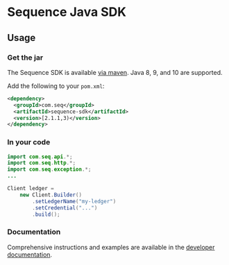 # Sequence Java SDK

## Usage

### Get the jar

The Sequence SDK is available [via
maven](https://search.maven.org/#search%7Cga%7C1%7Cg%3A%22com.seq%22).
Java 8, 9, and 10 are supported.

Add the following to your `pom.xml`:

```xml
<dependency>
  <groupId>com.seq</groupId>
  <artifactId>sequence-sdk</artifactId>
  <version>[2.1.1,3)</version>
</dependency>
```

### In your code

```java
import com.seq.api.*;
import com.seq.http.*;
import com.seq.exception.*;
...

Client ledger =
    new Client.Builder()
        .setLedgerName("my-ledger")
        .setCredential("...")
        .build();
```

### Documentation

Comprehensive instructions and examples are available in the
[developer documentation](https://dashboard.seq.com/docs).

